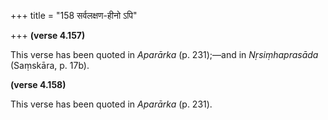 +++
title = "158 सर्वलक्षण-हीनो ऽपि"

+++
**(verse 4.157)**

This verse has been quoted in *Aparārka* (p. 231);—and in
*Nṛsiṃhaprasāda* (Saṃskāra, p. 17b).

**(verse 4.158)**

This verse has been quoted in *Aparārka* (p. 231).


